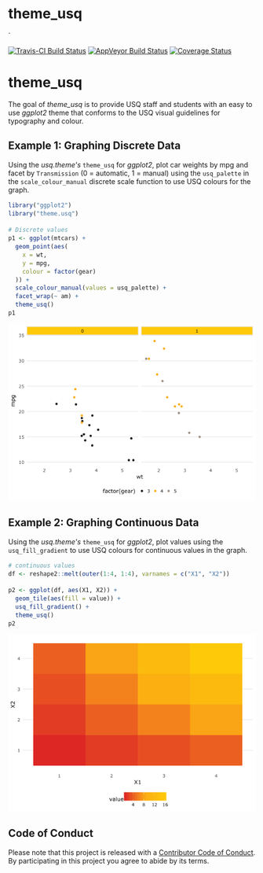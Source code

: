 theme\_usq
================

\`

[![Travis-CI Build Status](https://travis-ci.org/adamhsparks/theme_usq.svg?branch=master)](https://travis-ci.org/adamhsparks/theme_usq) [![AppVeyor Build Status](https://ci.appveyor.com/api/projects/status/github/adamhsparks/theme_usq?branch=master&svg=true)](https://ci.appveyor.com/project/adamhsparks/theme_usq) [![Coverage Status](https://img.shields.io/codecov/c/github/adamhsparks/theme_usq/master.svg)](https://codecov.io/github/adamhsparks/theme_usq?branch=master)

theme\_usq
==========

The goal of *theme\_usq* is to provide USQ staff and students with an easy to use *ggplot2* theme that conforms to the USQ visual guidelines for typography and colour.

Example 1: Graphing Discrete Data
---------------------------------

Using the *usq.theme's* `theme_usq` for *ggplot2*, plot car weights by mpg and facet by `Transmission` (0 = automatic, 1 = manual) using the `usq_palette` in the `scale_colour_manual` discrete scale function to use USQ colours for the graph.

``` r
library("ggplot2")
library("theme.usq")

# Discrete values
p1 <- ggplot(mtcars) +
  geom_point(aes(
    x = wt,
    y = mpg,
    colour = factor(gear)
  )) +
  scale_colour_manual(values = usq_palette) +
  facet_wrap(~ am) +
  theme_usq()
p1
```

![](README-unnamed-chunk-2-1.png)

Example 2: Graphing Continuous Data
-----------------------------------

Using the *usq.theme's* `theme_usq` for *ggplot2*, plot values using the `usq_fill_gradient` to use USQ colours for continuous values in the graph.

``` r
# continuous values
df <- reshape2::melt(outer(1:4, 1:4), varnames = c("X1", "X2"))

p2 <- ggplot(df, aes(X1, X2)) +
  geom_tile(aes(fill = value)) +
  usq_fill_gradient() +
  theme_usq()
p2
```

![](README-unnamed-chunk-3-1.png)

Code of Conduct
---------------

Please note that this project is released with a [Contributor Code of Conduct](CONDUCT.md). By participating in this project you agree to abide by its terms.
